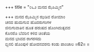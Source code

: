 +++
title = "೦೬೨ ಮನದ ಝೊಮ್ಮಿನ"

+++
ಮನದ ಝೊಮ್ಮಿನ ಝಡಿವ ರೋಮಾಂ  
ಚನದ ಹುದುಗುವ ಹೊದರುಗಂಗಳ  
ಜಿನುಗುವಾತಿನ ಹೂತ ಹರುಷದ ಹೊಂಗಿದುತ್ಸವದ   
ಕೊನರೊ ಬೆವರಿನ ಕಳಿದ ಚಿಂತೆಯ   
ಮನದ ಭಾವದ ರಾಗರಸದು   
ಬ್ಬಿನಲಿ ಹೊಂಪುಳಿ ಹೋದನವರನು ಕಂಡು ಪಾಂಚಾಲ ॥62॥ ॥